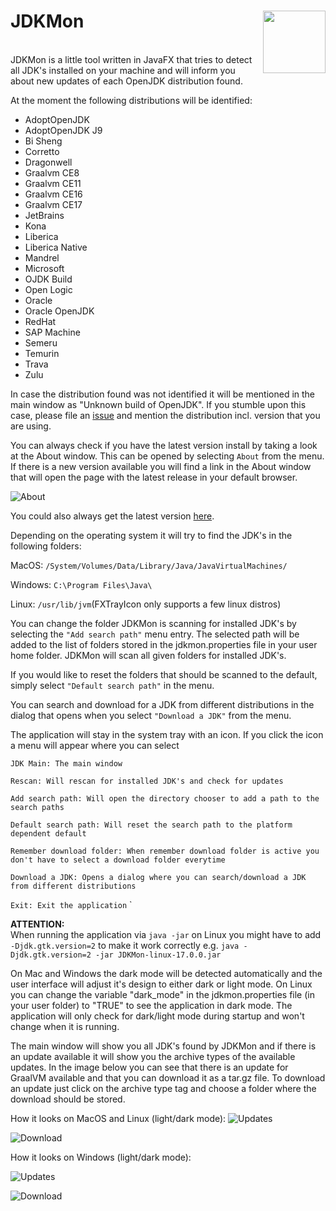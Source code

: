 # JDKMon <a href="https://foojay.io/today/works-with-openjdk"><img align="right" src="https://github.com/foojayio/badges/raw/main/works_with_openjdk/Works-with-OpenJDK.png" width="100"></a>

<br>
JDKMon is a little tool written in JavaFX that tries to detect all JDK's installed
on your machine and will inform you about new updates of each OpenJDK distribution found. 

At the moment the following distributions will be identified:
- AdoptOpenJDK
- AdoptOpenJDK J9
- Bi Sheng
- Corretto
- Dragonwell
- Graalvm CE8
- Graalvm CE11
- Graalvm CE16
- Graalvm CE17
- JetBrains
- Kona
- Liberica
- Liberica Native
- Mandrel
- Microsoft
- OJDK Build
- Open Logic
- Oracle
- Oracle OpenJDK
- RedHat
- SAP Machine
- Semeru
- Temurin
- Trava
- Zulu

In case the distribution found was not identified it will be mentioned in the main window as
"Unknown build of OpenJDK". If you stumble upon this case, please file an [issue](https://github.com/HanSolo/JDKMon/issues) and mention
the distribution incl. version that you are using.

You can always check if you have the latest version install by taking a look at the About window.
This can be opened by selecting ```About``` from the menu. If there is a new version available
you will find a link in the About window that will open the page with the latest release in your default
browser.

![About](https://i.ibb.co/S5gGPQT/JDKMon-About.png)

You could also always get the latest version [here](https://github.com/HanSolo/JDKMon/releases).

Depending on the operating system it will try to find the JDK's
in the following folders:

MacOS: `/System/Volumes/Data/Library/Java/JavaVirtualMachines/`

Windows: `C:\Program Files\Java\`

Linux: `/usr/lib/jvm`(FXTrayIcon only supports a few linux distros) 

You can change the folder JDKMon is scanning for installed JDK's by selecting
the `"Add search path"` menu entry. The selected path will be added to the list of 
folders stored in the jdkmon.properties file in your user home folder.
JDKMon will scan all given folders for installed JDK's. 

If you would like to reset the folders that should be scanned to the default, simply
select `"Default search path"` in the menu.

You can search and download for a JDK from different distributions in the dialog that opens when
you select `"Download a JDK"` from the menu.

The application will stay in the system tray with an icon. If you click the icon
a menu will appear where you can select


`JDK Main: The main window`

`Rescan: Will rescan for installed JDK's and check for updates`

`Add search path: Will open the directory chooser to add a path to the search paths`

`Default search path: Will reset the search path to the platform dependent default`

`Remember download folder: When remember download folder is active you don't have to select a download folder everytime`

`Download a JDK: Opens a dialog where you can search/download a JDK from different distributions`

`Exit: Exit the application`
`

<b>ATTENTION:</b><br>
When running the application via `java -jar` on Linux you might have to
add `-Djdk.gtk.version=2` to make it work correctly e.g. `java -Djdk.gtk.version=2 -jar JDKMon-linux-17.0.0.jar`

On Mac and Windows the dark mode will be detected automatically and the user interface will
adjust it's design to either dark or light mode. On Linux you can change the variable "dark_mode" in the
jdkmon.properties file (in your user folder) to "TRUE" to see the application in dark mode.
The application will only check for dark/light mode during startup and won't change when it is running.

The main window will show you all JDK's found by JDKMon and if there is an
update available it will show you the archive types of the available updates.
In the image below you can see that there is an update for GraalVM available
and that you can download it as a tar.gz file.
To download an update just click on the archive type tag and choose a folder
where the download should be stored.

How it looks on MacOS and Linux (light/dark mode):
![Updates](https://i.ibb.co/HttqQ3n/update-mac-linux.png)

![Download](https://i.ibb.co/DbYK1F3/download-mac-linux.png)


How it looks on Windows (light/dark mode):

![Updates](https://i.ibb.co/w6d9bV4/update-win.png)

![Download](https://i.ibb.co/HF5F8ff/download-win.png)
